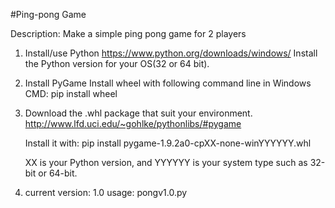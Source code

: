#Ping-pong Game

Description:
  Make a simple ping pong game for 2 players

1. Install/use Python
  https://www.python.org/downloads/windows/
  Install the Python version for your OS(32 or 64 bit).

2. Install PyGame
  Install wheel with following command line in Windows CMD:
  pip install wheel

3. Download the .whl package that suit your environment.
    http://www.lfd.uci.edu/~gohlke/pythonlibs/#pygame
    
    Install it with: 
    pip install pygame-1.9.2a0-cpXX-none-winYYYYYY.whl
    
    XX is your Python version, and YYYYYY is your system type such as 32-bit or 64-bit.

4. current version: 1.0
  usage: 
  pongv1.0.py

